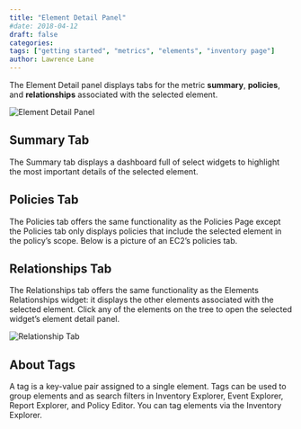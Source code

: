 ```yaml
---
title: "Element Detail Panel"
#date: 2018-04-12
draft: false
categories:
tags: ["getting started", "metrics", "elements", "inventory page"]
author: Lawrence Lane
---
```


The Element Detail panel displays tabs for the metric **summary**, **policies**, and **relationships** associated with the selected element.

![Element Detail Panel](/images/inventory-element-detail/element-detail-panel.png)

## Summary Tab
The Summary tab displays a dashboard full of select widgets to highlight the most important details of the selected element.

## Policies Tab
The Policies tab offers the same functionality as the Policies Page except the Policies tab only displays policies that include the selected element in the policy’s scope. Below is a picture of an EC2’s policies tab.

## Relationships Tab
The Relationships tab offers the same functionality as the Elements Relationships widget: it displays the other elements associated with the selected element. Click any of the elements on the tree to open the selected widget’s element detail panel.

![Relationship Tab](/images/inventory-element-detail/relationship-tab.png)

## About Tags
A tag is a key-value pair assigned to a single element. Tags can be used to group elements and as search filters in Inventory Explorer, Event Explorer, Report Explorer, and Policy Editor. You can tag elements via the Inventory Explorer.
